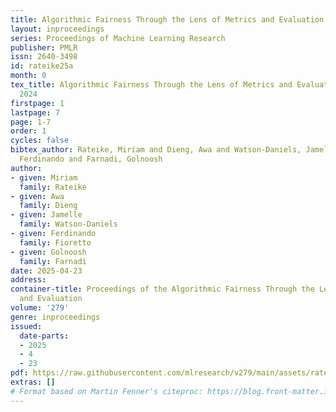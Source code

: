 ```yaml
---
title: Algorithmic Fairness Through the Lens of Metrics and Evaluation (AFME) 2024
layout: inproceedings
series: Proceedings of Machine Learning Research
publisher: PMLR
issn: 2640-3498
id: rateike25a
month: 0
tex_title: Algorithmic Fairness Through the Lens of Metrics and Evaluation (AFME)
  2024
firstpage: 1
lastpage: 7
page: 1-7
order: 1
cycles: false
bibtex_author: Rateike, Miriam and Dieng, Awa and Watson-Daniels, Jamelle and Fioretto,
  Ferdinando and Farnadi, Golnoosh
author:
- given: Miriam
  family: Rateike
- given: Awa
  family: Dieng
- given: Jamelle
  family: Watson-Daniels
- given: Ferdinando
  family: Fioretto
- given: Golnoosh
  family: Farnadi
date: 2025-04-23
address:
container-title: Proceedings of the Algorithmic Fairness Through the Lens of Metrics
  and Evaluation
volume: '279'
genre: inproceedings
issued:
  date-parts:
  - 2025
  - 4
  - 23
pdf: https://raw.githubusercontent.com/mlresearch/v279/main/assets/rateike25a/rateike25a.pdf
extras: []
# Format based on Martin Fenner's citeproc: https://blog.front-matter.io/posts/citeproc-yaml-for-bibliographies/
---
```

